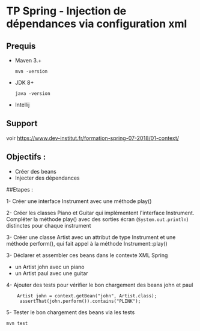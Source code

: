 # TP Spring - Injection de dépendances via configuration xml


## Prequis
- Maven 3.+
    
  ```
  mvn -version
  ```
- JDK 8+
  ```
  java -version
  ```
- Intellij

## Support


voir https://www.dev-institut.fr/formation-spring-07-2018/01-context/

## Objectifs :

 - Créer des beans
 - Injecter des dépendances 

##Etapes :

1- Créer une interface Instrument avec une méthode play()

2- Créer les classes Piano et Guitar qui implémentent l'interface Instrument. Compléter la méthode play() avec des sorties écran (```System.out.println```) distinctes pour chaque instrument

3- Créer une classe Artist avec un attribut de type Instrument et une méthode perform(), qui fait appel à la méthode Instrument::play()

3- Déclarer et assembler ces beans dans le contexte XML Spring
- un Artist john avec un piano
- un Artist paul avec une guitar

4- Ajouter des tests pour vérifier le bon chargement des beans john et paul

```
    Artist john = context.getBean("john", Artist.class);
     assertThat(john.perform()).contains("PLINK");
```        

5- Tester le bon chargement des beans via les tests 
```
mvn test
```

